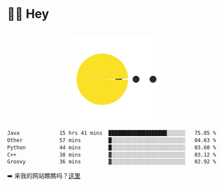 
# 👋🏻 Hey
<div align="center">
	<br>
	<img src="https://raw.githubusercontent.com/Aniket965/Aniket965/master/pacman.svg?sanitize=true" width="200" height="200">
	<br>
</div>

<!--START_SECTION:waka-->

```txt
Java             15 hrs 41 mins  ███████████████████░░░░░░   75.85 %
Other            57 mins         █░░░░░░░░░░░░░░░░░░░░░░░░   04.63 %
Python           44 mins         █░░░░░░░░░░░░░░░░░░░░░░░░   03.60 %
C++              38 mins         ▓░░░░░░░░░░░░░░░░░░░░░░░░   03.12 %
Groovy           36 mins         ▓░░░░░░░░░░░░░░░░░░░░░░░░   02.92 %
```

<!--END_SECTION:waka-->

 ➡️  来我的网站瞧瞧吗？[这里](https://www.shaolongfei.com)
